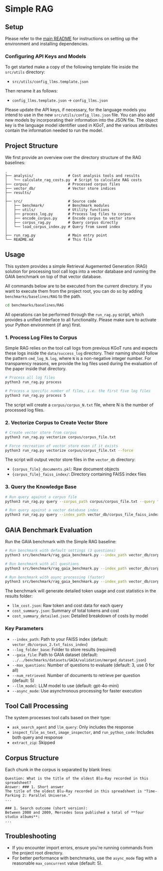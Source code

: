 # Simple RAG

## Setup

Please refer to the [main README](../../../README.md#setup-guide) for instructions on setting up the environment and installing dependencies.

### Configuring API Keys and Models

To get started make a copy of the following template file inside the `src/utils` directory:

- `src/utils/config_llms.template.json`

Then rename it as follows:

- `config_llms.template.json` → `config_llms.json`

Please update the API keys, if necessary, for the language models you intend to use in the new `src/utils/config_llms.json` file.
You can also add new models by incorporating their information into the JSON file.
The object key is the language model identifier used in KGoT, and the various attributes contain the information needed to run the model.

## Project Structure

We first provide an overview over the directory structure of the RAG baselines:

```
.
├── analysis/                # Cost analysis tools and results
│   └── calculate_rag_costs.py  # Script to calculate RAG costs
├── corpus/                  # Processed corpus files
├── vector_db/               # Vector store indices
├── results/
│
├── src/                     # Source code
│   ├── benchmark/           # Benchmark modules
│   ├── utils/               # Utility functions
│   ├── process_log.py       # Process log files to corpus
│   ├── encode_corpus.py     # Encode corpus to vector store
│   ├── corpus_rag.py        # Query corpus directly
│   └── load_corpus_index.py # Query from saved index
│
├── run_rag.py               # Main entry point
└── README.md                # This file
```

## Usage

This system provides a simple Retrieval Augemented Generation (RAG) solution for processing tool call logs into a vector database and running the GAIA benchmark on top of that vector database.

All commands below are to be executed from the current directory. If you want to execute them from the project root, you can do so by adding `benchmarks/baselines/RAG` to the path.

```bash
cd benchmarks/baselines/RAG
```

All operations can be performed through the `run_rag.py` script, which provides a unified interface to all functionality. Please make sure to activate your Python environment (if any) first.

### 1. Process Log Files to Corpus

Simple RAG relies on the tool call logs from previous KGoT runs and expects these logs inside the `data/success_log` directory.
Their naming should follow the pattern `cmd_log_N.log`, where `N` is a non-negative integer number.
For transparency reasons, we provide the log files used during the evaluation of the paper inside that directory.

```bash
# Process all log files
python3 run_rag.py process

# Process a specific number of files, i.e. the first five log files
python3 run_rag.py process 5
```

The script will create a `corpus/corpus_N.txt` file, where N is the number of processed log files.

### 2. Vectorize Corpus to Create Vector Store

```bash
# Create vector store from corpus
python3 run_rag.py vectorize corpus/corpus_file.txt

# Force recreation of vector store even if it exists
python3 run_rag.py vectorize corpus/corpus_file.txt --force
```

The script will output vector store files in the `vector_db` directory:

- `{corpus_file}_documents.pkl`: Raw document objects
- `{corpus_file}_faiss_index/`: Directory containing FAISS index files

### 3. Query the Knowledge Base

```bash
# Run query against a corpus file
python3 run_rag.py query --corpus_path corpus/corpus_file.txt --query "Your query" --n_retrieved 3

# Run query against a vector database index
python3 run_rag.py query --index_path vector_db/corpus_file_faiss_index --query "Your query" --n_retrieved 3
```

## GAIA Benchmark Evaluation

Run the GAIA benchmark with the Simple RAG baseline:

```bash
# Run benchmark with default settings (3 questions)
python3 src/benchmark/rag_gaia_benchmark.py --index_path vector_db/corpus_1.txt_faiss_index --log_folder_base results/benchmark_run --gaia_file ../../datasets/GAIA/validation/merged_dataset.json

# Run benchmark with all questions
python3 src/benchmark/rag_gaia_benchmark.py --index_path vector_db/corpus_1.txt_faiss_index --log_folder_base results/full_benchmark --max_questions 0 --gaia_file ../../datasets/GAIA/validation/merged_dataset.json

# Run benchmark with async processing (faster)
python3 src/benchmark/rag_gaia_benchmark.py --index_path vector_db/corpus_1.txt_faiss_index --log_folder_base results/async_benchmark --async_mode --max_questions 10 --gaia_file ../../datasets/GAIA/validation/merged_dataset.json
```

The benchmark will generate detailed token usage and cost statistics in the results folder:

- `llm_cost.json`: Raw token and cost data for each query
- `cost_summary.json`: Summary of total tokens and cost
- `cost_summary_detailed.json`: Detailed breakdown of costs by model

### Key Parameters

- `--index_path`: Path to your FAISS index (default: `vector_db/corpus_2.txt_faiss_index`)
- `--log_folder_base`: Folder to store results (required)
- `--gaia_file`: Path to GAIA dataset (default: `../../benchmarks/datasets/GAIA/validation/merged_dataset.json`)
- `--max_questions`: Number of questions to evaluate (default: 3, use 0 for all)
- `--num_retrieved`: Number of documents to retrieve per question (default: 5)
- `--llm_model`: LLM model to use (default: gpt-4o-mini)
- `--async_mode`: Use asynchronous processing for faster execution

## Tool Call Processing

The system processes tool calls based on their type:

- `ask_search_agent` and `llm_query`: Only includes the response
- `inspect_file_as_text`, `image_inspector`, and `run_python_code`: Includes both query and response
- `extract_zip`: Skipped

## Corpus Structure

Each chunk in the corpus is separated by blank lines:

```
Question: What is the title of the oldest Blu-Ray recorded in this spreadsheet?
Answer: ### 1. Short answer
The title of the oldest Blu-Ray recorded in this spreadsheet is "Time-Parking 2: Parallel Universe."
...

### 1. Search outcome (short version):
Between 2000 and 2009, Mercedes Sosa published a total of **four studio albums**:
...
```

## Troubleshooting

- If you encounter import errors, ensure you're running commands from the project root directory.
- For better performance with benchmarks, use the `async_mode` flag with a reasonable `max_concurrent` value (default: 5).
